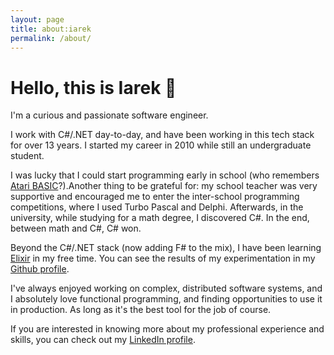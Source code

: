 ```yaml
---
layout: page
title: about:iarek
permalink: /about/
---
```


# Hello, this is Iarek 👋

I'm a curious and passionate software engineer.

I work with C#/.NET day-to-day, and have been working in this tech stack for over 13 years. I started my career in 2010 while still an undergraduate student.

I was lucky that I could start programming early in school (who remembers [Atari BASIC](https://en.wikipedia.org/wiki/Atari_BASIC)?).Another thing to be grateful for: my school teacher was very supportive and encouraged me to enter the inter-school programming competitions, where I used Turbo Pascal and Delphi. Afterwards, in the university, while studying for a math degree, I discovered C#. In the end, between math and C#, C# won.

Beyond the C#/.NET stack (now adding F# to the mix), I have been learning [Elixir]([https://elixir-lang.org) in my free time. You can see the results of my experimentation in my [Github profile](https://github.com/iarekk).

I've always enjoyed working on complex, distributed software systems, and I absolutely love functional programming, and finding opportunities to use it in production. As long as it's the best tool for the job of course.

If you are interested in knowing more about my professional experience and skills, you can check out my [LinkedIn profile](https://www.linkedin.com/in/iarek-kovtunenko/).